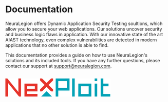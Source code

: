 # Documentation
NeuraLegion offers Dynamic Application Security Testing soultions, which allow you to secure your web applications. Our solutions uncover security and business logic flaws in application. With our innovative state of the art AIAST technology, even complex vulnerabilities are detected in modern applications that no other solution is able to find.

This documentation provides a guide on how to use NeuraLegion's solutions and its included tools. If you have any further questions, please contact our support at support@neuralegion.com.
<br><br>

![nexploit_logo](media/nexploit-logo.svg ':size=40%')
<!-- <br><br><br>
![nexdast_logo](media/nexdast-logo.png ':size=44%') -->
